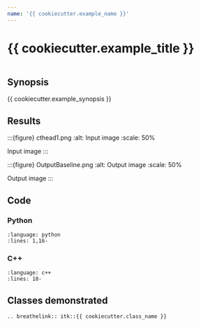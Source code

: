 ```yaml
---
name: '{{ cookiecutter.example_name }}'
---
```


# {{ cookiecutter.example_title }}

```{index} single: {{ cookiecutter.class_name }}
```

## Synopsis

{{ cookiecutter.example_synopsis }}

## Results

:::{figure} cthead1.png
:alt: Input image
:scale: 50%

Input image
:::

:::{figure} OutputBaseline.png
:alt: Output image
:scale: 50%

Output image
:::

## Code

### Python

```{literalinclude} Code.py
:language: python
:lines: 1,16-
```

### C++

```{literalinclude} Code.cxx
:language: c++
:lines: 18-
```

## Classes demonstrated

```{eval-rst}
.. breathelink:: itk::{{ cookiecutter.class_name }}
```
